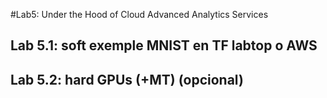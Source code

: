 #Lab5: Under the Hood of Cloud Advanced Analytics Services

## Lab 5.1: soft exemple MNIST en TF labtop o AWS
## Lab 5.2: hard  GPUs (+MT)  (opcional)
